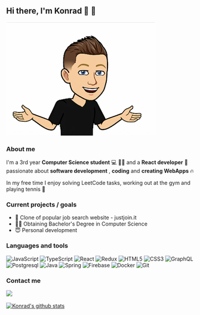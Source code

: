 ## Hi there, I'm Konrad 👋 :rocket:

<img src="https://raw.githubusercontent.com/KalitaKonrad/KalitaKonrad/master/images/myPhoto.png" alt="photo showing myself as emoji">

### About me

I'm a 3rd year <b>Computer Science student</b> :computer: :man_student: and a <b>React developer</b> :rocket: passionate about <b>software development</b> , <b>coding</b> and <b>creating WebApps </b>:fire: 

In my free time I enjoy solving LeetCode tasks, working out at the gym and playing tennis :tennis:

### Current projects / goals

- :wrench: Clone of popular job search website - justjoin.it
- :man_student: Obtaining Bachelor's Degree in Computer Science
- :innocent: Personal development

### Languages and tools

![JavaScript](https://img.icons8.com/color/48/000000/javascript.png)
![TypeScript](https://img.icons8.com/color/48/000000/typescript.png) 
![React](https://img.icons8.com/ultraviolet/48/000000/react.png) 
![Redux](https://img.icons8.com/color/48/000000/redux.png)
![HTML5](https://img.icons8.com/color/48/000000/html-5.png)
![CSS3](https://img.icons8.com/color/48/000000/css3.png)
![GraphQL](https://img.icons8.com/color/48/000000/graphql.png)
![Postgresql](https://img.icons8.com/color/48/000000/postgreesql.png)
![Java](https://img.icons8.com/color/48/000000/java-coffee-cup-logo.png)
![Spring](https://img.icons8.com/color/48/000000/spring-logo.png)
![Firebase](https://img.icons8.com/color/48/000000/firebase.png)
![Docker](https://img.icons8.com/color/48/000000/docker.png)
![Git](https://img.icons8.com/color/48/000000/git.png)

### Contact me

[<img src="https://img.icons8.com/color/48/000000/linkedin.png"/>](https://www.linkedin.com/in/konrad-kalita-72121b182/)

[![Konrad's github stats](https://github-readme-stats.vercel.app/api?username=kalitakonrad)](https://github.com/kalitakonrad/github-readme-stats)
